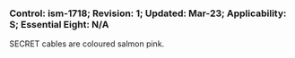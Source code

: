 ### Control: ism-1718; Revision: 1; Updated: Mar-23; Applicability: S; Essential Eight: N/A
<p>SECRET cables are coloured salmon pink.</p>